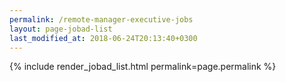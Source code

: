 ```yaml
---
permalink: /remote-manager-executive-jobs
layout: page-jobad-list
last_modified_at: 2018-06-24T20:13:40+0300
---
```

{% include render_jobad_list.html permalink=page.permalink %}

